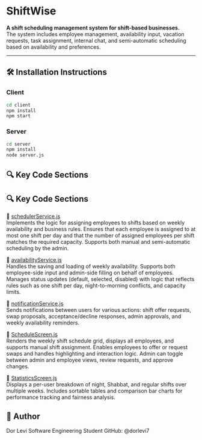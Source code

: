 # ShiftWise

**A shift scheduling management system for shift-based businesses.**  
The system includes employee management, availability input, vacation requests, task assignment, internal chat, and semi-automatic scheduling based on availability and preferences.

---

## 🛠️ Installation Instructions

### Client

```bash
cd client
npm install
npm start
```

### Server

```bash
cd server
npm install
node server.js
```

## 🔍 Key Code Sections

## 🔍 Key Code Sections

🔹 [schedulerService.js](https://github.com/dorlevi7/ShiftWise/blob/main/server/services/schedulerService.js)  
Implements the logic for assigning employees to shifts based on weekly availability and business rules. Ensures that each employee is assigned to at most one shift per day and that the number of assigned employees per shift matches the required capacity. Supports both manual and semi-automatic scheduling by the admin.

🔹 [availabilityService.js](https://github.com/dorlevi7/ShiftWise/blob/main/server/services/availabilityService.js)  
Handles the saving and loading of weekly availability. Supports both employee-side input and admin-side filling on behalf of employees. Manages status updates (default, selected, disabled) with logic that reflects rules such as one shift per day, night-to-morning conflicts, and capacity limits.

🔹 [notificationService.js](https://github.com/dorlevi7/ShiftWise/blob/main/server/services/notificationService.js)  
Sends notifications between users for various actions: shift offer requests, swap proposals, acceptance/decline responses, admin approvals, and weekly availability reminders.

🔹 [ScheduleScreen.js](https://github.com/dorlevi7/ShiftWise/blob/main/client/src/components/ScheduleScreen.js)  
Renders the weekly shift schedule grid, displays all employees, and supports manual shift assignment. Enables employees to offer or request swaps and handles highlighting and interaction logic. Admin can toggle between admin and employee views, review requests, and approve changes.

🔹 [StatisticsScreen.js](https://github.com/dorlevi7/ShiftWise/blob/main/client/src/components/StatisticsScreen.js)  
Displays a per-user breakdown of night, Shabbat, and regular shifts over multiple weeks. Includes sortable tables and comparison bar charts for performance tracking and fairness analysis.

## 👤 Author

Dor Levi
Software Engineering Student
GitHub: @dorlevi7

